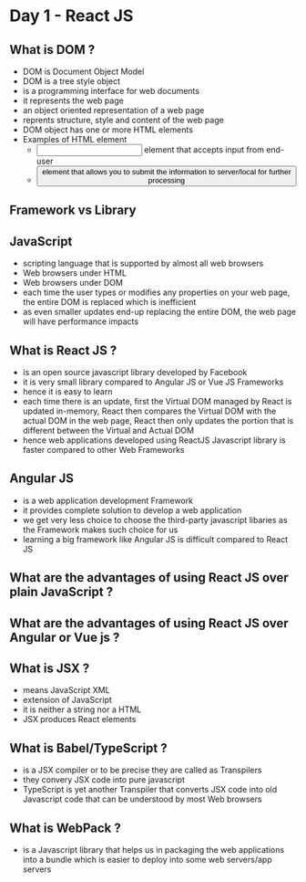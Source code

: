 # Day 1 - React JS

## What is DOM ?
- DOM is Document Object Model
- DOM is a tree style object
- is a programming interface for web documents
- it represents the web page
- an object oriented representation of a web page
- reprents structure, style and content of the web page
- DOM object has one or more HTML elements
- Examples of HTML element
  - <input> element that accepts input from end-user 
  - <button> element that allows you to submit the information to server/local for further processing
 
  
  
## Framework vs Library

## JavaScript
- scripting language that is supported by almost all web browsers
- Web browsers under HTML
- Web browsers under DOM 
- each time the user types or modifies any properties on your web page, the entire DOM is replaced which is inefficient
- as even smaller updates end-up replacing the entire DOM, the web page will have performance impacts
  
## What is React JS ?
- is an open source javascript library developed by Facebook
- it is very small library compared to Angular JS or Vue JS Frameworks
- hence it is easy to learn
- each time there is an update, first the Virtual DOM managed by React is updated in-memory, React then compares the Virtual DOM with the actual DOM in the web page, React then only updates the portion that is different between the Virtual and Actual DOM
- hence web applications developed using ReactJS Javascript library is faster compared to other Web Frameworks

## Angular JS
- is a web application development Framework
- it provides complete solution to develop a web application
- we get very less choice to choose the third-party javascript libaries as the Framework makes such choice for us
- learning a big framework like Angular JS is difficult compared to React JS

  
## What are the advantages of using React JS over plain JavaScript ?

## What are the advantages of using React JS over Angular or Vue js ?

## What is JSX ?
- means JavaScript XML
- extension of JavaScript 
- it is neither a string nor a HTML
- JSX produces React elements

## What is Babel/TypeScript ?
- is a JSX compiler or to be precise they are called as Transpilers
- they convery JSX code into pure javascript
- TypeScript is yet another Transpiler that converts JSX code into old Javascript code that can be understood by most Web browsers
 
## What is WebPack ?
- is a Javascript library that helps us in packaging the web applications into a bundle which is easier to deploy into some web servers/app servers
